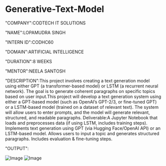 # Generative-Text-Model

"COMPANY":CODTECH IT SOLUTIONS

"NAME":LOPAMUDRA SINGH

"INTERN ID":CODHC60

"DOMAIN":ARTIFICIAL INTELLIGENCE

"DURATION":8 WEEKS

"MENTOR":NEELA SANTOSH

"DESCRIPTION":This project involves creating a text generation model using either GPT (a transformer-based model) or LSTM (a recurrent neural network). The goal is to generate coherent paragraphs on specific topics based on user input.This project will develop a text generation system using either a GPT-based model (such as OpenAI’s GPT-2/3, or fine-tuned GPT) or a LSTM-based model (trained on a dataset of relevant text). The system will allow users to enter prompts, and the model will generate relevant, structured, and readable paragraphs.
Deliverable:A Jupyter Notebook that loads and preprocesses data (if using LSTM, includes training steps).
Implements text generation using GPT (via Hugging Face/OpenAI API) or an LSTM-based model.
Allows users to input a topic and generates structured paragraphs.
Includes evaluation & fine-tuning steps.

"OUTPUT":

![Image](https://github.com/user-attachments/assets/73a83513-ca01-49e1-ac93-2e941995e2eb)
![Image](https://github.com/user-attachments/assets/6cc846c0-55fc-49cd-871b-81c61d4cc080)
